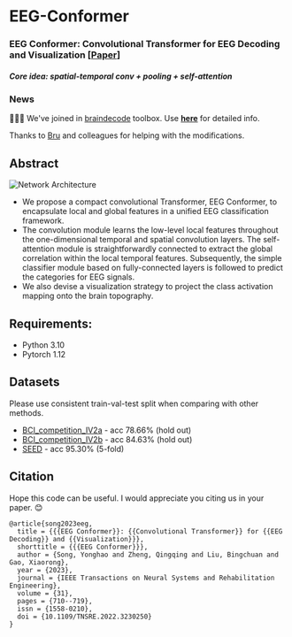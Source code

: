 # EEG-Conformer

### EEG Conformer: Convolutional Transformer for EEG Decoding and Visualization [[Paper](https://ieeexplore.ieee.org/document/9991178)]
##### Core idea: spatial-temporal conv + pooling + self-attention

### News
🎉🎉🎉 We've joined in [braindecode](https://braindecode.org/stable/index.html) toolbox. Use [**here**](https://braindecode.org/stable/generated/braindecode.models.EEGConformer.html) for detailed info.


Thanks to [Bru](https://github.com/bruAristimunha) and colleagues for helping with the modifications.

## Abstract
![Network Architecture](/visualization/Fig1.png)

- We propose a compact convolutional Transformer, EEG Conformer, to encapsulate local and global features in a unified EEG classification framework.  
- The convolution module learns the low-level local features throughout the one-dimensional temporal and spatial convolution layers. The self-attention module is straightforwardly connected to extract the global correlation within the local temporal features. Subsequently, the simple classifier module based on fully-connected layers is followed to predict the categories for EEG signals. 
- We also devise a visualization strategy to project the class activation mapping onto the brain topography.


## Requirements:
- Python 3.10
- Pytorch 1.12


## Datasets
Please use consistent train-val-test split when comparing with other methods.
- [BCI_competition_IV2a](https://www.bbci.de/competition/iv/) - acc 78.66% (hold out)
- [BCI_competition_IV2b](https://www.bbci.de/competition/iv/) - acc 84.63% (hold out)
- [SEED](https://bcmi.sjtu.edu.cn/home/seed/seed.html) - acc 95.30% (5-fold)


## Citation
Hope this code can be useful. I would appreciate you citing us in your paper. 😊
```
@article{song2023eeg,
  title = {{{EEG Conformer}}: {{Convolutional Transformer}} for {{EEG Decoding}} and {{Visualization}}},
  shorttitle = {{{EEG Conformer}}},
  author = {Song, Yonghao and Zheng, Qingqing and Liu, Bingchuan and Gao, Xiaorong},
  year = {2023},
  journal = {IEEE Transactions on Neural Systems and Rehabilitation Engineering},
  volume = {31},
  pages = {710--719},
  issn = {1558-0210},
  doi = {10.1109/TNSRE.2022.3230250}
}
``` 

